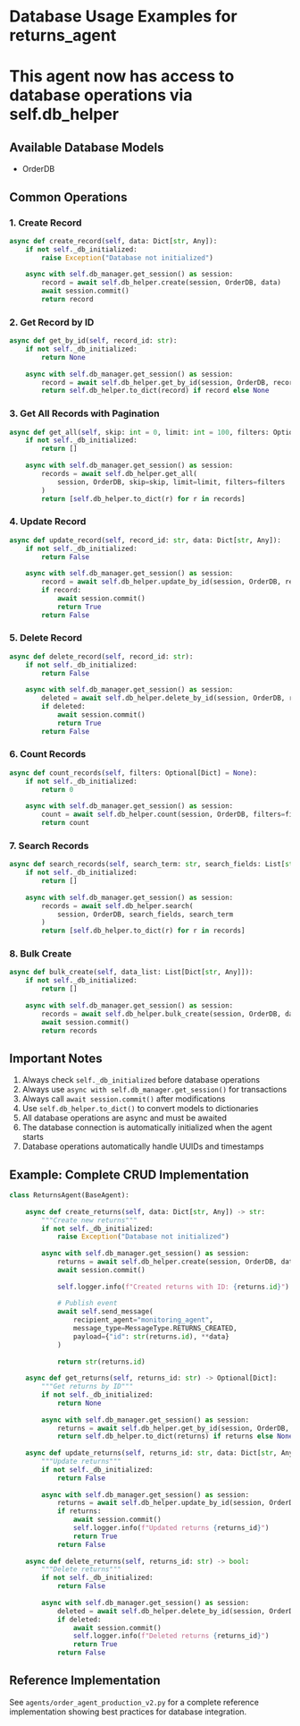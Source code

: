 
# Database Usage Examples for returns_agent
# This agent now has access to database operations via self.db_helper

## Available Database Models
- OrderDB

## Common Operations

### 1. Create Record
```python
async def create_record(self, data: Dict[str, Any]):
    if not self._db_initialized:
        raise Exception("Database not initialized")
    
    async with self.db_manager.get_session() as session:
        record = await self.db_helper.create(session, OrderDB, data)
        await session.commit()
        return record
```

### 2. Get Record by ID
```python
async def get_by_id(self, record_id: str):
    if not self._db_initialized:
        return None
    
    async with self.db_manager.get_session() as session:
        record = await self.db_helper.get_by_id(session, OrderDB, record_id)
        return self.db_helper.to_dict(record) if record else None
```

### 3. Get All Records with Pagination
```python
async def get_all(self, skip: int = 0, limit: int = 100, filters: Optional[Dict] = None):
    if not self._db_initialized:
        return []
    
    async with self.db_manager.get_session() as session:
        records = await self.db_helper.get_all(
            session, OrderDB, skip=skip, limit=limit, filters=filters
        )
        return [self.db_helper.to_dict(r) for r in records]
```

### 4. Update Record
```python
async def update_record(self, record_id: str, data: Dict[str, Any]):
    if not self._db_initialized:
        return False
    
    async with self.db_manager.get_session() as session:
        record = await self.db_helper.update_by_id(session, OrderDB, record_id, data)
        if record:
            await session.commit()
            return True
        return False
```

### 5. Delete Record
```python
async def delete_record(self, record_id: str):
    if not self._db_initialized:
        return False
    
    async with self.db_manager.get_session() as session:
        deleted = await self.db_helper.delete_by_id(session, OrderDB, record_id)
        if deleted:
            await session.commit()
            return True
        return False
```

### 6. Count Records
```python
async def count_records(self, filters: Optional[Dict] = None):
    if not self._db_initialized:
        return 0
    
    async with self.db_manager.get_session() as session:
        count = await self.db_helper.count(session, OrderDB, filters=filters)
        return count
```

### 7. Search Records
```python
async def search_records(self, search_term: str, search_fields: List[str]):
    if not self._db_initialized:
        return []
    
    async with self.db_manager.get_session() as session:
        records = await self.db_helper.search(
            session, OrderDB, search_fields, search_term
        )
        return [self.db_helper.to_dict(r) for r in records]
```

### 8. Bulk Create
```python
async def bulk_create(self, data_list: List[Dict[str, Any]]):
    if not self._db_initialized:
        return []
    
    async with self.db_manager.get_session() as session:
        records = await self.db_helper.bulk_create(session, OrderDB, data_list)
        await session.commit()
        return records
```

## Important Notes

1. Always check `self._db_initialized` before database operations
2. Always use `async with self.db_manager.get_session()` for transactions
3. Always call `await session.commit()` after modifications
4. Use `self.db_helper.to_dict()` to convert models to dictionaries
5. All database operations are async and must be awaited
6. The database connection is automatically initialized when the agent starts
7. Database operations automatically handle UUIDs and timestamps

## Example: Complete CRUD Implementation

```python
class ReturnsAgent(BaseAgent):
    
    async def create_returns(self, data: Dict[str, Any]) -> str:
        """Create new returns"""
        if not self._db_initialized:
            raise Exception("Database not initialized")
        
        async with self.db_manager.get_session() as session:
            returns = await self.db_helper.create(session, OrderDB, data)
            await session.commit()
            
            self.logger.info(f"Created returns with ID: {returns.id}")
            
            # Publish event
            await self.send_message(
                recipient_agent="monitoring_agent",
                message_type=MessageType.RETURNS_CREATED,
                payload={"id": str(returns.id), **data}
            )
            
            return str(returns.id)
    
    async def get_returns(self, returns_id: str) -> Optional[Dict]:
        """Get returns by ID"""
        if not self._db_initialized:
            return None
        
        async with self.db_manager.get_session() as session:
            returns = await self.db_helper.get_by_id(session, OrderDB, returns_id)
            return self.db_helper.to_dict(returns) if returns else None
    
    async def update_returns(self, returns_id: str, data: Dict[str, Any]) -> bool:
        """Update returns"""
        if not self._db_initialized:
            return False
        
        async with self.db_manager.get_session() as session:
            returns = await self.db_helper.update_by_id(session, OrderDB, returns_id, data)
            if returns:
                await session.commit()
                self.logger.info(f"Updated returns {returns_id}")
                return True
            return False
    
    async def delete_returns(self, returns_id: str) -> bool:
        """Delete returns"""
        if not self._db_initialized:
            return False
        
        async with self.db_manager.get_session() as session:
            deleted = await self.db_helper.delete_by_id(session, OrderDB, returns_id)
            if deleted:
                await session.commit()
                self.logger.info(f"Deleted returns {returns_id}")
                return True
            return False
```

## Reference Implementation

See `agents/order_agent_production_v2.py` for a complete reference implementation
showing best practices for database integration.
